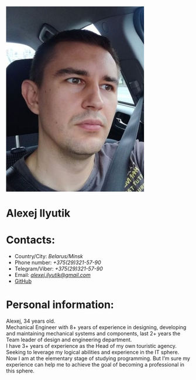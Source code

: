 ![Image alt](./assets/img/Foto.jpg)

# Alexej Ilyutik

# Contacts:

- Country/City: _Belarus/Minsk_
- Phone number: _+375(29)321-57-90_
- Telegram/Viber: _+375(29)321-57-90_
- Email: *alexej.ilyutik@gmail.com*
- [GitHub](https://github.com/Alexej-Ilyutik)

# Personal information:

Alexej, 34 years old.\
Mechanical Engineer with 8+ years of experience in designing, developing and maintaining mechanical systems and components, last 2+ years the Team leader of design and engineering department.\
I have 3+ years of experience as the Head of my own touristic agency.\
Seeking to leverage my logical abilities and experience in the IT sphere.\
Now I am at the elementary stage of studying programming. But I’m sure my experience can help me to achieve the goal of becoming a professional in this sphere.
